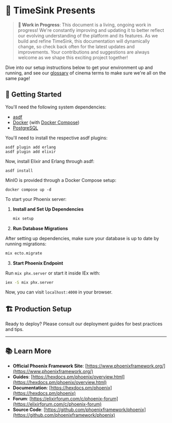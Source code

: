 # 🌌 TimeSink Presents

> **️🚧 Work in Progress**: This document is a living, ongoing work in progress! We're constantly improving and updating it to better reflect our evolving understanding of the platform and its features. As we build and refine TimeSink, this documentation will dynamically change, so check back often for the latest updates and improvements. Your contributions and suggestions are always welcome as we shape this exciting project together!

Dive into our setup instructions below to get your environment up and running, and see our [glossary](./OVERVIEW.md) of cinema terms to make sure we're all on the same page!

## 🚀 Getting Started

You'll need the following system dependencies:

- [asdf](https://asdf-vm.com)
- [Docker](https://www.docker.com) (with [Docker Compose](https://docs.docker.com/compose/))
- [PostgreSQL](https://www.postgresql.org)

You'll need to install the respective asdf plugins:

```
asdf plugin add erlang
asdf plugin add elixir
```

Now, install Elixir and Erlang through asdf:

```
asdf install
```

MinIO is provided through a Docker Compose setup:

```
docker compose up -d
```

To start your Phoenix server:

1. **Install and Set Up Dependencies**

   ```bash
   mix setup
   ```

2. **Run Database Migrations**

After setting up dependencies, make sure your database is up to date by running migrations:

```bash
mix ecto.migrate
```

3. **Start Phoenix Endpoint**

Run `mix phx.server` or start it inside IEx with:

```bash
iex -S mix phx.server
```

Now, you can visit `localhost:4000` in your browser.

## 🏗️ Production Setup

Ready to deploy? Please consult our deployment guides for best practices and tips.

---

## 📚 Learn More

- **Official Phoenix Framework Site**: [https://www.phoenixframework.org/](https://www.phoenixframework.org/)
- **Guides**: [https://hexdocs.pm/phoenix/overview.html](https://hexdocs.pm/phoenix/overview.html)
- **Documentation**: [https://hexdocs.pm/phoenix](https://hexdocs.pm/phoenix)
- **Forum**: [https://elixirforum.com/c/phoenix-forum](https://elixirforum.com/c/phoenix-forum)
- **Source Code**: [https://github.com/phoenixframework/phoenix](https://github.com/phoenixframework/phoenix)
